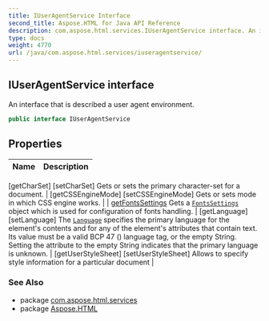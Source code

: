 ```yaml
---
title: IUserAgentService Interface
second_title: Aspose.HTML for Java API Reference
description: com.aspose.html.services.IUserAgentService interface. An interface that is described a user agent environment
type: docs
weight: 4770
url: /java/com.aspose.html.services/iuseragentservice/
---
```

## IUserAgentService interface

An interface that is described a user agent environment.

```java
public interface IUserAgentService
```

## Properties

| Name | Description |
| --- | --- |
[getCharSet]
[setCharSet] Gets or sets the primary character-set for a document. |
[getCSSEngineMode]
[setCSSEngineMode] Gets or sets mode in which CSS engine works. |
| [getFontsSettings](../../com.aspose.html.services/iuseragentservice/fontssettings/) Gets a [`FontsSettings`](../../com.aspose.html/fontssettings/) object which is used for configuration of fonts handling. |
[getLanguage]
[setLanguage] The [`Language`](./language/) specifies the primary language for the element's contents and for any of the element's attributes that contain text. Its value must be a valid BCP 47 () language tag, or the empty String. Setting the attribute to the empty String indicates that the primary language is unknown. |
[getUserStyleSheet]
[setUserStyleSheet] Allows to specify style information for a particular document |

### See Also

* package [com.aspose.html.services](../../com.aspose.html.services/)
* package [Aspose.HTML](../../)
